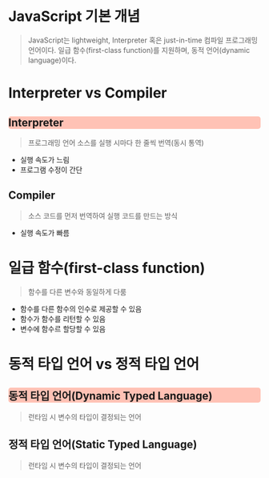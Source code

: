 # JavaScript 기본 개념

> JavaScript는 lightweight, Interpreter 혹은 just-in-time 컴파일 프로그래밍 언어이다. 일급 함수(first-class function)를 지원하며, 동적 언어(dynamic language)이다.

# Interpreter vs Compiler

<h2 style="background-color:#FFC2B5;border-radius: 5px;">Interpreter</h2>

> 프로그래밍 언어 소스를 실행 시마다 한 줄씩 번역(동시 통역)

- 실행 속도가 느림
- 프로그램 수정이 간단

## Compiler

> 소스 코드를 먼저 번역하여 실행 코드를 만드는 방식

- 실행 속도가 빠름

# 일급 함수(first-class function)

> 함수를 다른 변수와 동일하게 다룸

- 함수를 다른 함수의 인수로 제공할 수 있음
- 함수가 함수를 리턴할 수 있음
- 변수에 함수르 할당할 수 있음

# 동적 타입 언어 vs 정적 타입 언어

<h2 style="background-color:#FFC2B5;border-radius: 5px;">동적 타입 언어(Dynamic Typed Language)</h2>

> 런타임 시 변수의 타입이 결정되는 언어

## 정적 타입 언어(Static Typed Language)

> 런타임 시 변수의 타입이 결정되는 언어
